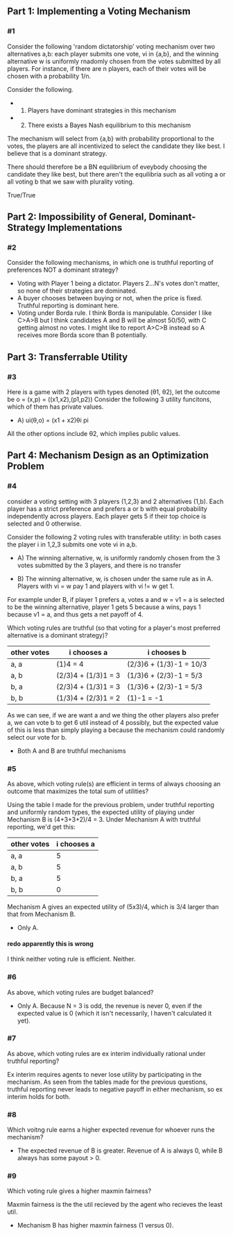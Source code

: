 ## Part 1: Implementing a Voting Mechanism

### #1

Consider the following 'random dictatorship' voting mechanism over two alternatives a,b: each player submits one vote, vi in {a,b}, and the winning alternative w is uniformly rnadomly chosen from the votes submitted by all players. For instance, if there are n players, each of their votes will be chosen with a probability 1/n.

Consider the following.

- 1) Players have dominant strategies in this mechanism
- 2) There exists a Bayes Nash equilibrium to this mechanism

The mechanism will select from {a,b} with probability proportional to the votes, the players are all incentivized to select the candidate they like best. I believe that is a dominant strategy.

There should therefore be a BN equilibrium of eveybody choosing the candidate they like best, but there aren't the equilibria such as all voting a or all voting b that we saw with plurality voting.

True/True

## Part 2: Impossibility of General, Dominant-Strategy Implementations

### #2

Consider the following mechanisms, in which one is truthful reporting of preferences NOT a dominant strategy?

- Voting with Player 1 being a dictator. Players 2...N's votes don't matter, so none of their strategies are dominated.
- A buyer chooses between buying or not, when the price is fixed. Truthful reporting is dominant here.
- Voting under Borda rule. I think Borda is manipulable. Consider I like C>A>B but I think candidates A and B will be almost 50/50, with C getting almost no votes. I might like to report A>C>B instead so A receives more Borda score than B potentially.

## Part 3: Transferrable Utility

### #3

Here is a game with 2 players with types denoted (θ1, θ2), let the outcome be o = (x,p) = ((x1,x2),(p1,p2)) Consider the following 3 utility funcitons, which of them has private values.

- A) ui(θ,o) = (x1 + x2)θi pi

All the other options include θ2, which implies public values.

## Part 4: Mechanism Design as an Optimization Problem

### #4

consider a voting setting with 3 players (1,2,3) and 2 alternatives (1,b). Each player has a strict preference and prefers a or b with equal probability independently across players. Each player gets 5 if their top choice is selected and 0 otherwise.

Consider the following 2 voting rules with transferable utility: in both cases the player i in 1,2,3 submits one vote vi in a,b. 

- A) The winning alternative, w, is uniformly randomly chosen from the 3 votes submitted by the 3 players, and there is no transfer

- B) The winning alternative, w, is chosen under the same rule as in A. Players with vi = w pay 1 and players with vi != w get 1.

For example under B, if player 1 prefers a, votes a and w = v1 = a is selected to be the winning alternative, player 1 gets 5 because a wins, pays 1 because v1 = a, and thus gets a net payoff of 4.

Which voting rules are truthful (so that voting for a player's most preferred alternative is a dominant strategy)?

| other votes | i chooses a         | i chooses b             |
| ----------- | ------------------- | ----------------------- |
| a, a        | (1)4 = 4            | (2/3)6 + (1/3)-1 = 10/3 |
| a, b        | (2/3)4 + (1/3)1 = 3 | (1/3)6 + (2/3)-1 = 5/3  |
| b, a        | (2/3)4 + (1/3)1 = 3 | (1/3)6 + (2/3)-1 = 5/3  |
| b, b        | (1/3)4 + (2/3)1 = 2 | (1)-1 = -1              |

As we can see, if we are want a and we thing the other players also prefer a, we can vote b to get 6 util instead of 4 possibly, but the expected value of this is less than simply playing a because the mechanism could randomly select our vote for b.

- Both A and B are truthful mechanisms

### #5

As above, which voting rule(s) are efficient in terms of always choosing an outcome that maximizes the total sum of utilities?

Using the table I made for the previous problem, under truthful reporting and uniformly random types, the expected utility of playing under Mechanism B is (4+3+3+2)/4 = 3. Under Mechanism A with truthful reporting, we'd get this:

| other votes | i chooses a |
| ----------- | ----------- |
| a, a        | 5           |
| a, b        | 5           |
| b, a        | 5           |
| b, b        | 0           |

Mechanism A gives an expected utility of (5x3)/4, which is 3/4 larger than that from Mechanism B.

- Only A.

#### redo apparently this is wrong

I think neither voting rule is efficient. Neither.

### #6

As above, which voting rules are budget balanced?

- Only A. Because N = 3 is odd, the revenue is never 0, even if the expected value is 0 (which it isn't necessarily, I haven't calculated it yet).

### #7

As above, which voting rules are ex interim individually rational under truthful reporting?

Ex interim requires agents to never lose utility by participating in the mechanism. As seen from the tables made for the previous questions, truthful reporting never leads to negative payoff in either mechanism, so ex interim holds for both.


### #8

Which voitng rule earns a higher expected revenue for whoever runs the mechanism?

- The expected revenue of B is greater. Revenue of A is always 0, while B always has some payout > 0.

### #9

Which voting rule gives a higher maxmin fairness?

Maxmin fairness is the the util recieved by the agent who recieves the least util.

- Mechanism B has higher maxmin fairness (1 versus 0).


















